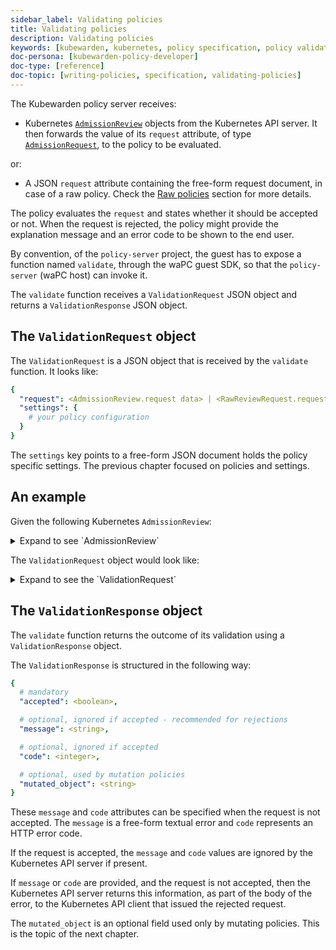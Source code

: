 ```yaml
---
sidebar_label: Validating policies
title: Validating policies
description: Validating policies
keywords: [kubewarden, kubernetes, policy specification, policy validation]
doc-persona: [kubewarden-policy-developer]
doc-type: [reference]
doc-topic: [writing-policies, specification, validating-policies]
---
```


<head>
  <link rel="canonical" href="https://docs.kubewarden.io/reference/spec/validating-policies"/>
</head>

The Kubewarden policy server receives:

- Kubernetes
[`AdmissionReview`](https://godoc.org/k8s.io/api/admission/v1#AdmissionReview)
objects from the Kubernetes API server.
It then forwards the value of its `request` attribute, of type
[`AdmissionRequest`](https://godoc.org/k8s.io/api/admission/v1#AdmissionRequest),
to the policy to be evaluated.

or:

- A JSON `request` attribute containing the free-form request document,
in case of a raw policy.
Check the
[Raw policies](../../howtos/raw-policies.md)
section for more details.

The policy evaluates the `request` and states whether it should be accepted or not.
When the request is rejected,
the policy might provide the explanation message and an error code to be shown to the end user.

By convention, of the `policy-server` project,
the guest has to expose a function named `validate`,
through the waPC guest SDK,
so that the `policy-server` (waPC host) can invoke it.

The `validate` function receives a `ValidationRequest` JSON object and returns a `ValidationResponse` JSON object.

## The `ValidationRequest` object

The `ValidationRequest` is a JSON object that is received by the `validate` function.
It looks like:

```yaml
{
  "request": <AdmissionReview.request data> | <RawReviewRequest.request data>,
  "settings": {
    # your policy configuration
  }
}
```

The `settings` key points to a free-form JSON document holds the policy
specific settings.
The previous chapter focused on policies and settings.

## An example

Given the following Kubernetes `AdmissionReview`:

<details>
<summary>Expand to see `AdmissionReview`</summary>

```yaml
{
  "apiVersion": "admission.k8s.io/v1",
  "kind": "AdmissionReview",
  "request": {
    # Random uid uniquely identifying this admission call
    "uid": "705ab4f5-6393-11e8-b7cc-42010a800002",

    # Fully-qualified group/version/kind of the incoming object
    "kind": {"group":"autoscaling","version":"v1","kind":"Scale"},
    # Fully-qualified group/version/kind of the resource being modified
    "resource": {"group":"apps","version":"v1","resource":"deployments"},
    # subresource, if the request is to a subresource
    "subResource": "scale",

    # Fully-qualified group/version/kind of the incoming object in the original request to the API server.
    # This only differs from `kind` if the webhook specified `matchPolicy: Equivalent` and the
    # original request to the API server was converted to a version the webhook registered for.
    "requestKind": {"group":"autoscaling","version":"v1","kind":"Scale"},
    # Fully-qualified group/version/kind of the resource being modified in the original request to the API server.
    # This only differs from `resource` if the webhook specified `matchPolicy: Equivalent` and the
    # original request to the API server was converted to a version the webhook registered for.
    "requestResource": {"group":"apps","version":"v1","resource":"deployments"},
    # subresource, if the request is to a subresource
    # This only differs from `subResource` if the webhook specified `matchPolicy: Equivalent` and the
    # original request to the API server was converted to a version the webhook registered for.
    "requestSubResource": "scale",

    # Name of the resource being modified
    "name": "my-deployment",
    # Namespace of the resource being modified, if the resource is namespaced (or is a Namespace object)
    "namespace": "my-namespace",

    # operation can be CREATE, UPDATE, DELETE, or CONNECT
    "operation": "UPDATE",

    "userInfo": {
      # Username of the authenticated user making the request to the API server
      "username": "admin",
      # UID of the authenticated user making the request to the API server
      "uid": "014fbff9a07c",
      # Group memberships of the authenticated user making the request to the API server
      "groups": ["system:authenticated","my-admin-group"],
      # Arbitrary extra info associated with the user making the request to the API server.
      # This is populated by the API server authentication layer and should be included
      # if any SubjectAccessReview checks are performed by the webhook.
      "extra": {
        "some-key":["some-value1", "some-value2"]
      }
    },

    # object is the new object being admitted.
    # It is null for DELETE operations.
    "object": {"apiVersion":"autoscaling/v1","kind":"Scale",...},
    # oldObject is the existing object.
    # It is null for CREATE and CONNECT operations.
    "oldObject": {"apiVersion":"autoscaling/v1","kind":"Scale",...},
    # options contains the options for the operation being admitted, like meta.k8s.io/v1 CreateOptions, UpdateOptions, or DeleteOptions.
    # It is null for CONNECT operations.
    "options": {"apiVersion":"meta.k8s.io/v1","kind":"UpdateOptions",...},

    # dryRun indicates the API request is running in dry run mode and will not be persisted.
    # Webhooks with side effects should avoid actuating those side effects when dryRun is true.
    # See http://k8s.io/docs/reference/using-api/api-concepts/#make-a-dry-run-request for more details.
    "dryRun": false
  }
}
```

</details>

The `ValidationRequest` object would look like:

<details>
<summary>Expand to see the `ValidationRequest`</summary>

```yaml
{
  "request": {
    # Random uid uniquely identifying this admission call
    "uid": "705ab4f5-6393-11e8-b7cc-42010a800002",

    # Fully-qualified group/version/kind of the incoming object
    "kind": {"group":"autoscaling","version":"v1","kind":"Scale"},
    # Fully-qualified group/version/kind of the resource being modified
    "resource": {"group":"apps","version":"v1","resource":"deployments"},
    # subresource, if the request is to a subresource
    "subResource": "scale",

    # Fully-qualified group/version/kind of the incoming object in the original request to the API server.
    # This only differs from `kind` if the webhook specified `matchPolicy: Equivalent` and the
    # original request to the API server was converted to a version the webhook registered for.
    "requestKind": {"group":"autoscaling","version":"v1","kind":"Scale"},
    # Fully-qualified group/version/kind of the resource being modified in the original request to the API server.
    # This only differs from `resource` if the webhook specified `matchPolicy: Equivalent` and the
    # original request to the API server was converted to a version the webhook registered for.
    "requestResource": {"group":"apps","version":"v1","resource":"deployments"},
    # subresource, if the request is to a subresource
    # This only differs from `subResource` if the webhook specified `matchPolicy: Equivalent` and the
    # original request to the API server was converted to a version the webhook registered for.
    "requestSubResource": "scale",

    # Name of the resource being modified
    "name": "my-deployment",
    # Namespace of the resource being modified, if the resource is namespaced (or is a Namespace object)
    "namespace": "my-namespace",

    # operation can be CREATE, UPDATE, DELETE, or CONNECT
    "operation": "UPDATE",

    "userInfo": {
      # Username of the authenticated user making the request to the API server
      "username": "admin",
      # UID of the authenticated user making the request to the API server
      "uid": "014fbff9a07c",
      # Group memberships of the authenticated user making the request to the API server
      "groups": ["system:authenticated","my-admin-group"],
      # Arbitrary extra info associated with the user making the request to the API server.
      # This is populated by the API server authentication layer and should be included
      # if any SubjectAccessReview checks are performed by the webhook.
      "extra": {
        "some-key":["some-value1", "some-value2"]
      }
    },

    # object is the new object being admitted.
    # It is null for DELETE operations.
    "object": {"apiVersion":"autoscaling/v1","kind":"Scale",...},
    # oldObject is the existing object.
    # It is null for CREATE and CONNECT operations.
    "oldObject": {"apiVersion":"autoscaling/v1","kind":"Scale",...},
    # options contains the options for the operation being admitted, like meta.k8s.io/v1 CreateOptions, UpdateOptions, or DeleteOptions.
    # It is null for CONNECT operations.
    "options": {"apiVersion":"meta.k8s.io/v1","kind":"UpdateOptions",...},

    # dryRun indicates the API request is running in dry run mode and will not be persisted.
    # Webhooks with side effects should avoid actuating those side effects when dryRun is true.
    # See http://k8s.io/docs/reference/using-api/api-concepts/#make-a-dry-run-request for more details.
    "dryRun": false
  },
  "settings": {
    # policy settings
  }
}
```

</details>

## The `ValidationResponse` object

The `validate` function returns the outcome of its validation using a `ValidationResponse` object.

The `ValidationResponse` is structured in the following way:

```yaml
{
  # mandatory
  "accepted": <boolean>,

  # optional, ignored if accepted - recommended for rejections
  "message": <string>,

  # optional, ignored if accepted
  "code": <integer>,

  # optional, used by mutation policies
  "mutated_object": <string>
}
```

These `message` and `code` attributes can be specified when the request is not accepted.
The `message` is a free-form textual error and `code` represents an HTTP error code.

If the request is accepted,
the `message` and `code` values are ignored by the Kubernetes API server if present.

If `message` or `code` are provided,
and the request is not accepted,
then the Kubernetes API server returns this information, as part of the body of the error, to the Kubernetes API client that issued the rejected request.

The `mutated_object` is an optional field used only by mutating policies.
This is the topic of the next chapter.
